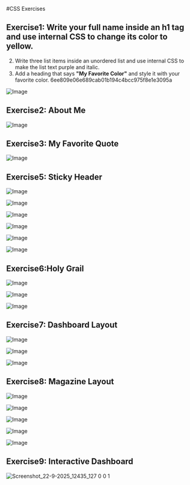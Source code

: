 #CSS Exercises

## Exercise1:  Write your full name inside an h1 tag and use internal CSS to change its color to yellow.  
2. Write three list items inside an unordered list and use internal CSS to make the list text purple and italic.  
3. Add a heading that says **"My Favorite Color"** and style it with your favorite color.
 6ee809e06e689cab01b194c4bcc975f8e1e3095a

![Image](https://github.com/user-attachments/assets/96ea8a9c-b3ac-45b3-a69c-ae789eb103b0)

## Exercise2: About Me
![Image](https://github.com/user-attachments/assets/a8927ff4-838d-4811-bf5f-51a259e06499)

## Exercise3: My Favorite Quote
![Image](https://github.com/user-attachments/assets/869bbfac-93ac-410e-b97a-b7058e2055c5)

## Exercise5: Sticky Header
![Image](https://github.com/user-attachments/assets/8b7282a1-04fe-4576-aeea-17ead2c6abe9)

![Image](https://github.com/user-attachments/assets/c97ab9fa-a0d9-4803-a42f-a7d47a2b683c)

![Image](https://github.com/user-attachments/assets/5f283a68-ea84-40da-a602-b8d49c827eaf)

![Image](https://github.com/user-attachments/assets/b6aea069-e952-4c5d-9156-cdff0fa3a6d8)

![Image](https://github.com/user-attachments/assets/b84c53bb-cdce-4cb3-8eba-b91e5fd6a867)

![Image](https://github.com/user-attachments/assets/bbb07e60-48bd-40c7-a7f1-c7ebb990bc6c)

## Exercise6:Holy Grail
![Image](https://github.com/user-attachments/assets/4d7f0efb-a441-4a52-8d66-cb503180f34d)

![Image](https://github.com/user-attachments/assets/51645c0b-53f5-4ca2-a440-83efa164cf65)

![Image](https://github.com/user-attachments/assets/a4ac996f-82ed-4427-b4ec-7d22d209a966)

## Exercise7: Dashboard Layout
![Image](https://github.com/user-attachments/assets/3aca7a00-f6f1-4e83-bd7d-02a00abe455a)

![Image](https://github.com/user-attachments/assets/eb726bf6-84b9-4c59-bbfa-06097c6bee96)

![Image](https://github.com/user-attachments/assets/3540520b-f6ef-4f9c-8109-973f4d5f3647)

## Exercise8: Magazine Layout
![Image](https://github.com/user-attachments/assets/22e31d50-8d19-41b1-ae14-07d5c05c8f64)

![Image](https://github.com/user-attachments/assets/85a23107-28a0-4797-bc13-134b4b0b8baa)

![Image](https://github.com/user-attachments/assets/1d578719-816d-4295-820a-9412e9b77bc1)

![Image](https://github.com/user-attachments/assets/b3d45544-32bc-408c-9748-390c1be6b7e5)

![Image](https://github.com/user-attachments/assets/e5b756f3-57fd-4546-b309-2ddc71326e06)


## Exercise9: Interactive Dashboard
![Screenshot_22-9-2025_12435_127 0 0 1](https://github.com/user-attachments/assets/ef96f94b-c669-4058-88a8-152c4d315ae5)









